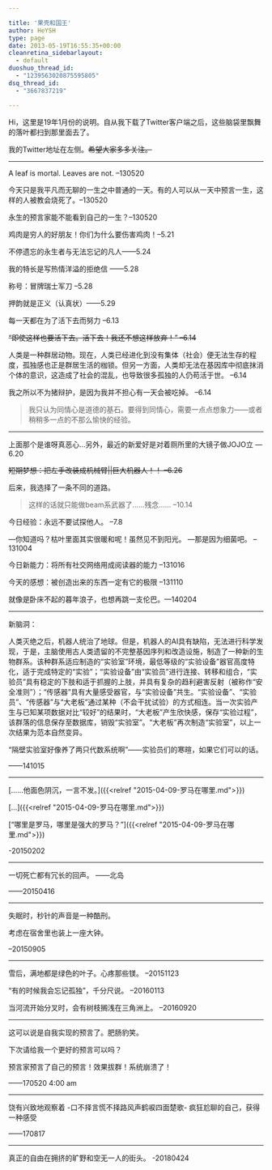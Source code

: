 ```yaml
---

title: '果壳和国王'
author: HeYSH
type: page
date: 2013-05-19T16:55:35+00:00
cleanretina_sidebarlayout:
  - default
duoshuo_thread_id:
  - "1239563020875595805"
dsq_thread_id:
  - "3667837219"

---
```


Hi，这里是19年1月份的说明。自从我下载了Twitter客户端之后，这些脑袋里飘舞的落叶都扫到那里面去了。

我的Twitter地址在左侧。~~希望大家多多关注。~~

---
A leaf is mortal. Leaves are not. –130520

今天只是我平凡而无聊的一生之中普通的一天。有的人可以从一天中预言一生，这样的人被教会烧死了。–130520

永生的预言家能不能看到自己的一生？–130520

鸡肉是穷人的好朋友！你们为什么要伤害鸡肉！–5.21

不停遗忘的永生者与无法忘记的凡人——5.24

我的特长是写热情洋溢的拒绝信 ——5.28

称号：冒牌瑞士军刀 –5.28

押韵就是正义（认真状）——5.29

每一天都在为了活下去而努力 –6.13

~~“即使这样也要活下去。活下去！我还不想这样放弃！” –6.14~~

人类是一种群居动物。现在，人类已经进化到没有集体（社会）便无法生存的程度，孤独感也正是群居生活的枷锁。但另一方面，人类却无法在基因库中彻底抹消个体的意识，这造成了社会的混乱，也导致很多孤独的人仍苟活于世。 –6.14

我之所以不为猪辩护，是因为我并不担心有一天会被吃掉。 –6.14

> 我只认为同情心是道德的基石。要得到同情心，需要一点点想象力——或者稍稍多一点的不那么愉快的经验。

------------------------------------------------------------------------

上面那个是谁呀真恶心…另外，最近的新爱好是对着厕所里的大镜子做JOJO立 —6.20

~~短期梦想：把左手改装成机械臂||巨大机器人！！ –6.26~~

后来，我选择了一条不同的道路。

> 这样的话就只能做beam系武器了……残念…… –10.14

今日经验：永远不要试探他人。 –7.8

—你知道吗？枯叶里面其实很暖和呢！虽然见不到阳光。 —那是因为细菌吧。
–131004

今日新能力：将所有社交网络用成阅读器的能力 –131016

今天的感想：被创造出来的东西一定有它的极限 –131110

就像是卧床不起的暮年浪子，也想再跳一支伦巴。—140204

----------------------------------------------------------------------
新脑洞：

人类灭绝之后，机器人统治了地球。但是，机器人的AI具有缺陷，无法进行科学发现，于是，主脑使用古人类遗留的不完整基因序列和改造设施，制造了一种新的生物群系。该种群系适应制造的“实验室”环境，最低等级的“实验设备”器官高度特化，适于完成特定的“实验”；“实验设备”由“实验员”进行连接、转移和组合，“实验员”具有稳定的下肢和适于抓握的上肢，并具有复杂的趋利避害反射（被称作“安全准则”）；“传感器”具有大量感受器官，与“实验设备”共生。“实验设备”、“实验员”、“传感器”与“大老板”通过某种（不会干扰试验）的方式相连。当一次实验产生与已知某项数据对比“较好”的结果时，“大老板”产生欣快感，保存“实验过程”，该群落的信息保存至数据库，销毁“实验室”。“大老板”再次制造“实验室”，以上一次结果为范本自然变异。

“隔壁实验室好像养了两只代数系统啊”——实验员们的寒暄，如果它们可以的话。

——141015

------------------------------------------------------------------------

[……他面色阴沉，一言不发。]({{<relref "2015-04-09-罗马在哪里.md">}})

[…]({{<relref "2015-04-09-罗马在哪里.md">}})

[“哪里是罗马，哪里是强大的罗马？”]({{<relref "2015-04-09-罗马在哪里.md">}})

-20150202

------------------------------------------------------------------------

一切死亡都有冗长的回声。 ——北岛

——20150416

------------------------------------------------------------------------

失眠时，秒针的声音是一种酷刑。

考虑在宿舍里也装上一座大钟。

–20150905

------------------------------------------------------------------------

雪后，满地都是绿色的叶子。心疼那些镁。 –20151123

“有的时候我会忘记孤独”，千分尺说。 –20160113

当河流开始分叉时，会有树枝搁浅在三角洲上。 –20160920

------------------------------------------------------------------------
这可以说是自我实现的预言了。肥肠豹笑。

下次请给我一个更好的预言可以吗？

预言家预言了自己的预言！效果拔群！系统崩溃了！

——170520 4:00 am

-----------------------------------------------------------------------
饶有兴致地观察着 -口不择言慌不择路风声鹤唳四面楚歌- 疯狂尬聊的自己，获得一种感受

——170817

-----------------------------------------------------------------------
真正的自由在拥挤的旷野和空无一人的街头。 -20180424


 
